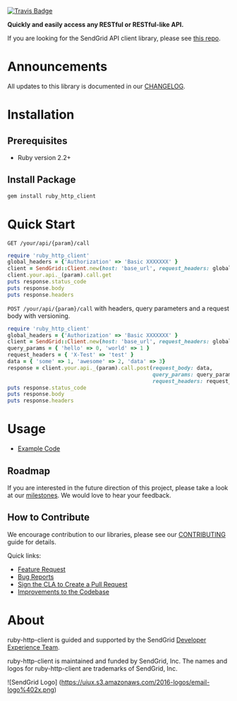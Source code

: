 [![Travis Badge](https://travis-ci.org/sendgrid/ruby-http-client.svg?branch=master)](https://travis-ci.org/sendgrid/ruby-http-client)

**Quickly and easily access any RESTful or RESTful-like API.**

If you are looking for the SendGrid API client library, please see [this repo](https://github.com/sendgrid/sendgrid-ruby).

# Announcements

All updates to this library is documented in our [CHANGELOG](https://github.com/sendgrid/ruby-http-client/blob/master/CHANGELOG.md).

# Installation

## Prerequisites

- Ruby version 2.2+

## Install Package

```bash
gem install ruby_http_client
```

# Quick Start

`GET /your/api/{param}/call`

```ruby
require 'ruby_http_client'
global_headers = {'Authorization' => 'Basic XXXXXXX' }
client = SendGrid::Client.new(host: 'base_url', request_headers: global_headers)
client.your.api._(param).call.get
puts response.status_code
puts response.body
puts response.headers
```

`POST /your/api/{param}/call` with headers, query parameters and a request body with versioning.

```ruby
require 'ruby_http_client'
global_headers = {'Authorization' => 'Basic XXXXXXX' }
client = SendGrid::Client.new(host: 'base_url', request_headers: global_headers)
query_params = { 'hello' => 0, 'world' => 1 }
request_headers = { 'X-Test' => 'test' }
data = { 'some' => 1, 'awesome' => 2, 'data' => 3}
response = client.your.api._(param).call.post(request_body: data,
                                              query_params: query_params,
                                              request_headers: request_headers)
puts response.status_code
puts response.body
puts response.headers
```

# Usage

- [Example Code](https://github.com/sendgrid/ruby-http-client/tree/master/examples)

## Roadmap

If you are interested in the future direction of this project, please take a look at our [milestones](https://github.com/sendgrid/ruby-http-client/milestones). We would love to hear your feedback.

## How to Contribute

We encourage contribution to our libraries, please see our [CONTRIBUTING](https://github.com/sendgrid/ruby-http-client/blob/master/CONTRIBUTING.md) guide for details.

Quick links:

- [Feature Request](https://github.com/sendgrid/ruby-http-client/blob/master/CONTRIBUTING.md#feature_request)
- [Bug Reports](https://github.com/sendgrid/ruby-http-client/blob/master/CONTRIBUTING.md#submit_a_bug_report)
- [Sign the CLA to Create a Pull Request](https://github.com/sendgrid/ruby-http-client/blob/master/CONTRIBUTING.md)
- [Improvements to the Codebase](https://github.com/sendgrid/ruby-http-client/blob/master/CONTRIBUTING.md#improvements_to_the_codebase)


# About

ruby-http-client is guided and supported by the SendGrid [Developer Experience Team](mailto:dx@sendgrid.com).

ruby-http-client is maintained and funded by SendGrid, Inc. The names and logos for ruby-http-client are trademarks of SendGrid, Inc.

![SendGrid Logo]
(https://uiux.s3.amazonaws.com/2016-logos/email-logo%402x.png)
